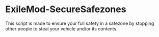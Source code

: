 # ExileMod-SecureSafezones
This script is made to ensure your full safety in a safezone by stopping other people to steal your vehicle and/or its contents.
